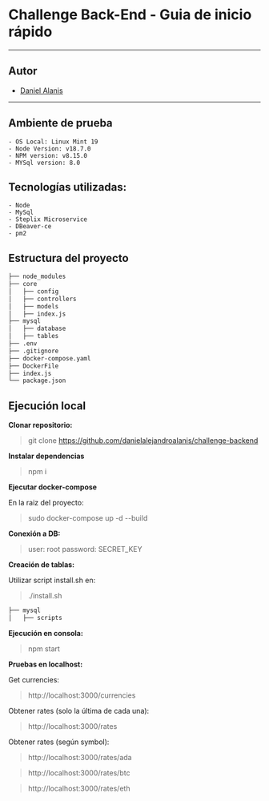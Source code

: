 # Challenge Back-End - Guia de inicio rápido

-----

## Autor
- [Daniel Alanis](https://github.com/danielalejandroalanis)

-----

## Ambiente de prueba

    - OS Local: Linux Mint 19
    - Node Version: v18.7.0
    - NPM version: v8.15.0
    - MYSql version: 8.0

## Tecnologías utilizadas:

    - Node
    - MySql
    - Steplix Microservice
    - DBeaver-ce
    - pm2

## Estructura del proyecto

```bash
├── node_modules
├── core
│   ├── config
│   ├── controllers
│   ├── models
│   ├── index.js
├── mysql
│   ├── database
│   ├── tables
├── .env
├── .gitignore
├── docker-compose.yaml
├── DockerFile
├── index.js
└── package.json
```

## Ejecución local

**Clonar repositorio:** 

> git clone https://github.com/danielalejandroalanis/challenge-backend

**Instalar dependencias**

> npm i

**Ejecutar docker-compose**

En la raiz del proyecto:

> sudo docker-compose up -d --build

**Conexión a DB:**

> user: root
> password: SECRET_KEY

**Creación de tablas:**

Utilizar script install.sh en:

> ./install.sh

```bash
├── mysql
│   ├── scripts
```

**Ejecución en consola:**

> npm start

**Pruebas en localhost:**

Get currencies:
> http://localhost:3000/currencies

Obtener rates (solo la última de cada una):
> http://localhost:3000/rates

Obtener rates (según symbol):
> http://localhost:3000/rates/ada

> http://localhost:3000/rates/btc

> http://localhost:3000/rates/eth

